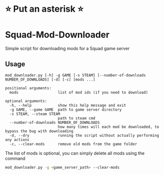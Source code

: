# ⭐ Put an asterisk ⭐
# Squad-Mod-Downloader
Simple script for downloading mods for a Squad game server

## Usage

```
mod_downloader.py [-h] -g GAME [-s STEAM] [--number-of-downloads NUMBER_OF_DOWNLOADS] [-d] [-c] [mods ...]

positional arguments:
  mods                  list of mod ids (if you need to download)

optional arguments:
  -h, --help            show this help message and exit
  -g GAME, --game GAME  path to game server directory
  -s STEAM, --steam STEAM
                        path to steam cmd
  --number-of-downloads NUMBER_OF_DOWNLOADS
                        how many times will each mod be downloaded, to bypass the bug with downloading
  -d, --dry             running the script without actually performing any actions
  -c, --clear-mods      remove old mods from the game folder
```

The list of mods is optional, you can simply delete all mods using the command 

```sh
mod_downloader.py -g <game_server_path> --clear-mods
```

